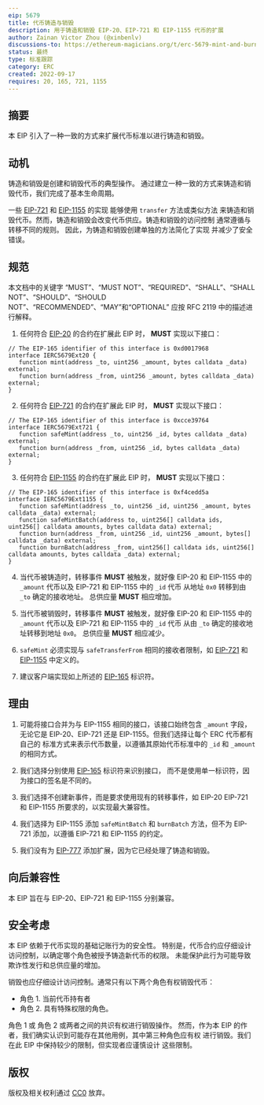```yaml
---
eip: 5679
title: 代币铸造与销毁
description: 用于铸造和销毁 EIP-20、EIP-721 和 EIP-1155 代币的扩展
author: Zainan Victor Zhou (@xinbenlv)
discussions-to: https://ethereum-magicians.org/t/erc-5679-mint-and-burn-tokens/10913
status: 最终
type: 标准跟踪
category: ERC
created: 2022-09-17
requires: 20, 165, 721, 1155
---
```


## 摘要

本 EIP 引入了一种一致的方式来扩展代币标准以进行铸造和销毁。

## 动机

铸造和销毁是创建和销毁代币的典型操作。
通过建立一种一致的方式来铸造和销毁代币，我们完成了基本生命周期。

一些 [EIP-721](./eip-721.md) 和 [EIP-1155](./eip-1155.md) 的实现
能够使用 `transfer` 方法或类似方法
来铸造和销毁代币。然而，铸造和销毁会改变代币供应。铸造和销毁的访问控制
通常遵循与转移不同的规则。
因此，为铸造和销毁创建单独的方法简化了实现
并减少了安全错误。

## 规范

本文档中的关键字 “MUST”、“MUST NOT”、“REQUIRED”、“SHALL”、“SHALL NOT”、“SHOULD”、“SHOULD NOT”、“RECOMMENDED”、“MAY”和“OPTIONAL” 应按 RFC 2119 中的描述进行解释。

1. 任何符合 [EIP-20](./erc-20.md) 的合约在扩展此 EIP 时，
**MUST** 实现以下接口：

```solidity
// The EIP-165 identifier of this interface is 0xd0017968
interface IERC5679Ext20 {
   function mint(address _to, uint256 _amount, bytes calldata _data) external;
   function burn(address _from, uint256 _amount, bytes calldata _data) external;
}
```

2. 任何符合 [EIP-721](./eip-721.md) 的合约在扩展此 EIP 时，
**MUST** 实现以下接口：

```solidity
// The EIP-165 identifier of this interface is 0xcce39764
interface IERC5679Ext721 {
   function safeMint(address _to, uint256 _id, bytes calldata _data) external;
   function burn(address _from, uint256 _id, bytes calldata _data) external;
}
```

3. 任何符合 [EIP-1155](./eip-1155.md) 的合约在扩展此 EIP 时，
**MUST** 实现以下接口：

```solidity
// The EIP-165 identifier of this interface is 0xf4cedd5a
interface IERC5679Ext1155 {
   function safeMint(address _to, uint256 _id, uint256 _amount, bytes calldata _data) external;
   function safeMintBatch(address to, uint256[] calldata ids, uint256[] calldata amounts, bytes calldata data) external;
   function burn(address _from, uint256 _id, uint256 _amount, bytes[] calldata _data) external;
   function burnBatch(address _from, uint256[] calldata ids, uint256[] calldata amounts, bytes calldata _data) external;
}
```

4. 当代币被铸造时，转移事件 **MUST** 被触发，就好像
EIP-20 和 EIP-1155 中的 `_amount` 代币以及 EIP-721 和 EIP-1155 中的 `_id` 代币
从地址 `0x0` 转移到由 `_to` 确定的接收地址。
总供应量 **MUST** 相应增加。

5. 当代币被销毁时，转移事件 **MUST** 被触发，就好像
EIP-20 和 EIP-1155 中的 `_amount` 代币以及 EIP-721 和 EIP-1155 中的 `_id` 代币
从由 `_to` 确定的接收地址转移到地址 `0x0`。
总供应量 **MUST** 相应减少。

6. `safeMint` 必须实现与 `safeTransferFrom` 相同的接收者限制，如
[EIP-721](./eip-721.md) 和 [EIP-1155](./eip-1155.md) 中定义的。

7. 建议客户端实现如上所述的 [EIP-165](./eip-165.md) 标识符。

## 理由

1. 可能将接口合并为与 EIP-1155 相同的接口，该接口始终包含 `_amount` 字段，
无论它是 EIP-20、EIP-721 还是 EIP-1155。但我们选择让每个 ERC 代币都有自己的
标准方式来表示代币数量，以遵循其原始代币标准中的 `_id` 和 `_amount` 的相同方式。

2. 我们选择分别使用 [EIP-165](./eip-165.md) 标识符来识别接口，
而不是使用单一标识符，因为接口的签名是不同的。

3. 我们选择不创建新事件，而是要求使用现有的转移事件，如 EIP-20
EIP-721 和 EIP-1155 所要求的，以实现最大兼容性。

4. 我们选择为 EIP-1155 添加 `safeMintBatch` 和 `burnBatch` 方法，但不为 EIP-721 添加，以遵循
EIP-721 和 EIP-1155 的约定。

5. 我们没有为 [EIP-777](./eip-777.md) 添加扩展，因为它已经处理了铸造和销毁。

## 向后兼容性

本 EIP 旨在与 EIP-20、EIP-721 和 EIP-1155 分别兼容。

## 安全考虑

本 EIP 依赖于代币实现的基础记账行为的安全性。
特别是，代币合约应仔细设计访问控制，以确定哪个角色被授予铸造新代币的权限。
未能保护此行为可能导致欺诈性发行和总供应量的增加。

销毁也应仔细设计访问控制。通常只有以下两个角色有权销毁代币：

- 角色 1. 当前代币持有者
- 角色 2. 具有特殊权限的角色。

角色 1 或 角色 2 或两者之间的共识有权进行销毁操作。
然而，作为本 EIP 的作者，我们确实认识到可能存在其他用例，其中第三种角色应有权
进行销毁。我们在此 EIP 中保持较少的限制，但实现者应谨慎设计
这些限制。

## 版权

版权及相关权利通过 [CC0](../LICENSE.md) 放弃。